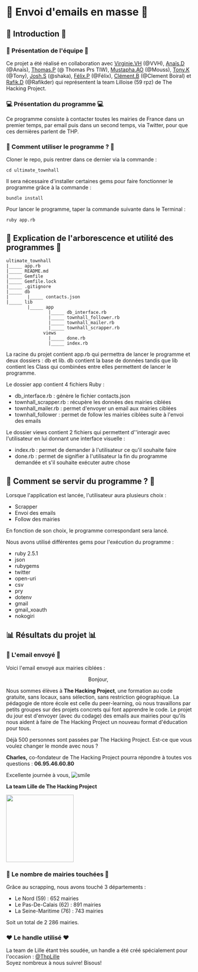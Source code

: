 # 📩 Envoi d'emails en masse 📩

## 🐣 Introduction 🐣

### 🍻 Présentation de l'équipe 🍻

Ce projet a été réalisé  en collaboration avec <a href = "https://github.com/VVH0">Virginie.VH</a> (@VVH), <a href = "https://github.com/anais-dlgt">Anaïs.D</a> (@Anaïs), <a href = "https://github.com/TheLondonWhaleThomas.P">Thomas.P</a> (@ Thomas Prs TIW), <a href = "https://github.com/Kirimari">Mustapha.AO</a> (@Mouss), <a href = "https://github.com/TheStarrK">Tony.K</a> (@Tony), <a href = "https://github.com/immorsh">Josh.S</a> (@shaka), <a href = "https://github.com/perezfelix">Félix.P</a> (@Félix), <a href = "https://github.com/Clement42">Clément.B</a> (@Clement Boiral) et <a href = "https://github.com/Rafikder">Rafik.D</a> (@Rafikder) qui représentent la team Lilloise (59 rpz) de The Hacking Project.

### 💻 Présentation du programme 💻

Ce programme consiste à contacter toutes les mairies de France dans un premier temps, par email puis dans un second temps, via Twitter, pour que ces dernières parlent de THP.

### 🔌  Comment utiliser le programme ? 🔌

Cloner le repo, puis rentrer dans ce dernier via la commande :
```
cd ultimate_townhall
```
Il sera nécessaire d'installer certaines gems pour faire fonctionner le programme grâce à la commande :
```
bundle install
```
Pour lancer le programme, taper la commande suivante dans le Terminal :
```
ruby app.rb
```

## 🌿 Explication de l'arborescence et utilité des programmes 🌿

```
ultimate_townhall
|_____ app.rb
|_____ README.md
|_____ Gemfile
|_____ Gemfile.lock
|_____ .gitignore
|_____ db
|       |_____ contacts.json
|_____ lib
        |_____ app
                |_____ db_interface.rb
                |_____ townhall_follower.rb
                |_____ townhall_mailer.rb
                |_____ townhall_scrapper.rb
              views
                |_____ done.rb
                |_____ index.rb
```

La racine du projet contient app.rb qui permettra de lancer le programme et deux dossiers : db et lib.
db contient la base de données tandis que lib contient les Class qui combinées entre elles permettent de lancer le programme.

Le dossier app contient 4 fichiers Ruby :
  - db_interface.rb : génère le fichier contacts.json
  - townhall_scrapper.rb : récupère les données des mairies ciblées
  - townhall_mailer.rb : permet d'envoyer un email aux mairies ciblées
  - townhall_follower : permet de follow les mairies ciblées suite à l'envoi des emails

Le dossier views contient 2 fichiers qui permettent d''interagir avec l'utilisateur en lui donnant une interface visuelle :
  - index.rb : permet de demander à l'utilisateur ce qu'il souhaite faire
  - done.rb : permet de signifier à l'utilisateur la fin du programme demandée et s'il souhaite exécuter autre chose

## 🔧 Comment se servir du programme ? 🔧

Lorsque l'application est lancée, l'utilisateur aura plusieurs choix :
  - Scrapper
  - Envoi des emails
  - Follow des mairies

En fonction de son choix, le programme correspondant sera lancé.

Nous avons utilisé différentes gems pour l'exécution du programme :
  - ruby 2.5.1
  - json
  - rubygems
  - twitter
  - open-uri
  - csv
  - pry
  - dotenv
  - gmail
  - gmail_xoauth
  - nokogiri

## 📊 Résultats du projet 📊

### 📝 L'email envoyé 📝

Voici l'email envoyé aux mairies ciblées :

<p style="text-align: center;">Bonjour,&nbsp; </p>
<p>Nous sommes &eacute;l&egrave;ves &agrave; <strong>The Hacking Project</strong>, une formation au code gratuite, sans locaux, sans s&eacute;lection, sans restriction g&eacute;ographique. La p&eacute;dagogie de ntore &eacute;cole est celle du peer-learning, o&ugrave; nous travaillons par petits groupes sur des projets concrets qui font apprendre le code. Le projet du jour est d'envoyer (avec du codage) des emails aux mairies pour qu'ils nous aident &agrave; faire de The Hacking Project un nouveau format d'&eacute;ducation pour tous.</p>
<p>D&eacute;j&agrave; 500 personnes sont pass&eacute;es par The Hacking Project. Est-ce que vous voulez changer le monde avec nous ?</p>
<p><strong>Charles,</strong> co-fondateur de The Hacking Project pourra r&eacute;pondre &agrave; toutes vos questions : <strong>06.95.46.60.80</strong></p>
<p>Excellente journ&eacute;e &agrave; vous,&nbsp;<img src="https://html-online.com/editor/tinymce4_6_5/plugins/emoticons/img/smiley-smile.gif" alt="smile" /></p>
<p><strong>La team Lille de The Hacking Project</strong></p>
<p><img src="https://www.thehackingproject.org/assets/thp-logo-5f2f06c9444205a88123ca1de74646970e5a1dfb03698d02db33e5e62a60d6cd.png" width="183" height="183" /></p>

### 🙈 Le nombre de mairies touchées 🙈

Grâce au scrapping, nous avons touché 3 départements :
  - Le Nord (59) : 652 mairies
  - Le Pas-De-Calais (62) : 891 mairies
  - La Seine-Maritime (76) : 743 mairies

Soit un total de 2 286 mairies.

### ❤ Le handle utilisé ❤

La team de Lille étant très soudée, un handle a été créé spécialement pour l'occasion : <a href="https://twitter.com/ThpLille">@ThpLille</a>
</br>Soyez nombreux à nous suivre! Bisous!
